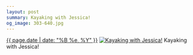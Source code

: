 ```yaml
---
layout: post
summary: Kayaking with Jessica!
og_image: 303-640.jpg
---
```


<p>
  <time><a href="/303">{{ page.date | date: "%B %e, %Y" }}</a></time>
  <a href="/303"><img src="{{ site.assets_url }}/303-320.jpg" srcset="{{ site.assets_url }}/303-640.jpg 640w, {{ site.assets_url }}/303-480.jpg 480w, {{ site.assets_url }}/303-320.jpg 320w, {{ site.assets_url }}/303-160.jpg 160w" sizes="(min-width: 700px) 50vw, calc(100vw - 2rem)" alt="Kayaking with Jessica!" /></a>
  <span>Kayaking with Jessica!</span>
</p>
